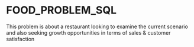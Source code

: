 # FOOD_PROBLEM_SQL
This problem is about a restaurant looking to examine the current scenario and also seeking growth opportunities in terms of sales &amp; customer satisfaction
